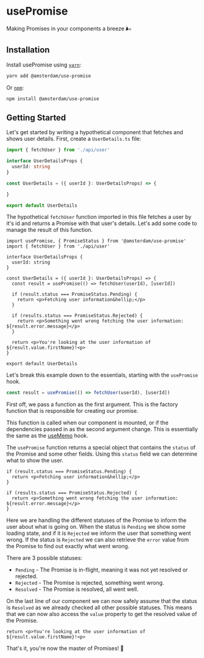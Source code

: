 # usePromise

Making Promises in your components a breeze 🌬️

## Installation

Install usePromise using [`yarn`](https://yarnpkg.com/en/package/@amsterdam/use-promise):

```bash
yarn add @amsterdam/use-promise
```

Or [`npm`](https://www.npmjs.com/package/@amsterdam/use-promise):

```bash
npm install @amsterdam/use-promise
```

## Getting Started

Let's get started by writing a hypothetical component that fetches and shows user details. First, create a `UserDetails.ts` file:

```ts
import { fetchUser } from './api/user'

interface UserDetailsProps {
  userId: string
}

const UserDetails = ({ userId }: UserDetailsProps) => {

}

export default UserDetails
```

The hypothetical `fetchUser` function imported in this file fetches a user by it's id and returns a Promise with that user's details. Let's add some code to manage the result of this function.

```tsx
import usePromise, { PromiseStatus } from '@amsterdam/use-promise'
import { fetchUser } from './api/user'

interface UserDetailsProps {
  userId: string
}

const UserDetails = ({ userId }: UserDetailsProps) => {
  const result = usePromise(() => fetchUser(userId), [userId])

  if (result.status === PromiseStatus.Pending) {
    return <p>Fetching user information&hellip;</p>
  }

  if (results.status === PromiseStatus.Rejected) {
    return <p>Something went wrong fetching the user information: ${result.error.message}</p>
  }

  return <p>You're looking at the user information of ${result.value.firstName}!<p>
}

export default UserDetails
```

Let's break this example down to the essentials, starting with the `usePromise` hook.

```ts
const result = usePromise(() => fetchUser(userId), [userId])
```

First off, we pass a function as the first argument. This is the factory function that is responsible for creating our promise.

This function is called when our component is mounted, or if the dependencies passed in as the second argument change. This is essentially the same as the [useMemo](https://reactjs.org/docs/hooks-reference.html#usememo) hook.

The `usePromise` function returns a special object that contains the `status` of the Promise and some other fields. Using this `status` field we can determine what to show the user.

```tsx
if (result.status === PromiseStatus.Pending) {
  return <p>Fetching user information&hellip;</p>
}

if (results.status === PromiseStatus.Rejected) {
  return <p>Something went wrong fetching the user information: ${result.error.message}</p>
}
```

Here we are handling the different statuses of the Promise to inform the user about what is going on. When the status is `Pending` we show some loading state, and if it is `Rejected` we inform the user that something went wrong. If the status is `Rejected` we can also retrieve the `error` value from the Promise to find out exactly what went wrong.

There are 3 possible statuses:
- `Pending` - The Promise is in-flight, meaning it was not yet resolved or rejected.
- `Rejected` - The Promise is rejected, something went wrong.
- `Resolved` - The Promise is resolved, all went well.

On the last line of our component we can now safely assume that the status is `Resolved` as we already checked all other possible statuses. This means that we can now also access the `value` property to get the resolved value of the Promise.

```tsx
return <p>You're looking at the user information of ${result.value.firstName}!<p>
```

That's it, you're now the master of Promises! 💪